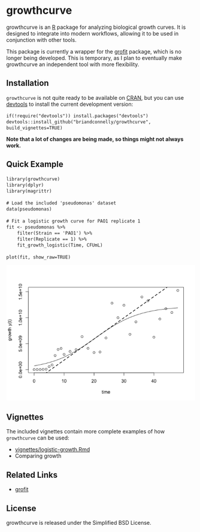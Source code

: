 growthcurve
===========

growthcurve is an [R](http://r-project.org) package for analyzing
biological growth curves. It is designed to integrate into modern
workflows, allowing it to be used in conjunction with other tools.

This package is currently a wrapper for the
[grofit](http://cran.r-project.org/web/packages/grofit/index.html)
package, which is no longer being developed. This is temporary, as I
plan to eventually make growthcurve an independent tool with more
flexibility.

Installation
------------

`growthcurve` is not quite ready to be available on
[CRAN](http://cran.r-project.org), but you can use
[devtools](http://cran.r-project.org/web/packages/devtools/index.html)
to install the current development version:

    if(!require("devtools")) install.packages("devtools")
    devtools::install_github("briandconnelly/growthcurve", build_vignettes=TRUE)

**Note that a lot of changes are being made, so things might not always
work.**

Quick Example
-------------

    library(growthcurve)
    library(dplyr)
    library(magrittr)

    # Load the included 'pseudomonas' dataset
    data(pseudomonas)

    # Fit a logistic growth curve for PAO1 replicate 1
    fit <- pseudomonas %>%
        filter(Strain == 'PAO1') %>%
        filter(Replicate == 1) %>%
        fit_growth_logistic(Time, CFUmL)

    plot(fit, show_raw=TRUE)

![](figures/quick_example-1.png)


Vignettes
---------

The included vignettes contain more complete examples of how
`growthcurve` can be used:

-   [vignettes/logistic-growth.Rmd](Fitting%20a%20logistic%20growth%20curve)
-   Comparing growth

Related Links
-------------

-   [grofit](http://cran.r-project.org/web/packages/grofit/index.html)

License
-------

growthcurve is released under the Simplified BSD License.
